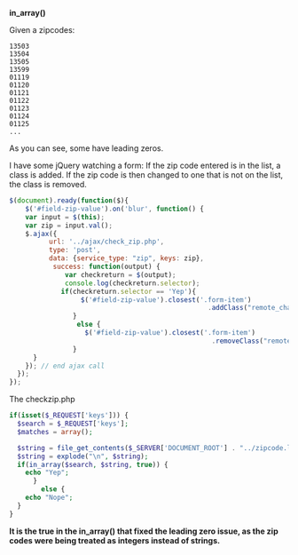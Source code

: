 **in_array()**

Given a zipcodes:
```
13503
13504
13505
13599
01119
01120
01121
01122
01123
01124
01125
...
```

As you can see, some have leading zeros.

I have some jQuery watching a form:
If the zip code entered is in the list, a class is added.
If the zip code is then changed to one that is not on the list, the class is removed.

```javascript
$(document).ready(function($){
    $('#field-zip-value').on('blur', function() {
    var input = $(this);
    var zip = input.val();
    $.ajax({
          url: '../ajax/check_zip.php',
          type: 'post',
          data: {service_type: "zip", keys: zip},
           success: function(output) {
              var checkreturn = $(output);
              console.log(checkreturn.selector);
             if(checkreturn.selector == 'Yep'){
                  $('#field-zip-value').closest('.form-item')
                                                  .addClass("remote_charges");
                }
                 else {
                   $('#field-zip-value').closest('.form-item')
                                                   .removeClass("remote_charges");
                }
      }
    }); // end ajax call
  });
});
```

The checkzip.php
```php
if(isset($_REQUEST['keys'])) {
  $search = $_REQUEST['keys'];
  $matches = array();

  $string = file_get_contents($_SERVER['DOCUMENT_ROOT'] . "../zipcode.list");
  $string = explode("\n", $string);
  if(in_array($search, $string, true)) {
    echo "Yep";
      }
        else {
    echo "Nope";
  }
}
```
**It is the true in the in_array() that fixed the leading zero issue, as the zip codes
were being treated as integers instead of strings.**
